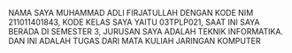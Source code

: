 NAMA SAYA MUHAMMAD ADLI FIRJATULLAH DENGAN KODE NIM 211011401843, KODE KELAS SAYA YAITU 03TPLP021, SAAT INI SAYA BERADA DI SEMESTER 3, JURUSAN SAYA ADALAH TEKNIK INFORMATIKA. DAN INI ADALAH TUGAS DARI MATA KULIAH JARINGAN KOMPUTER
